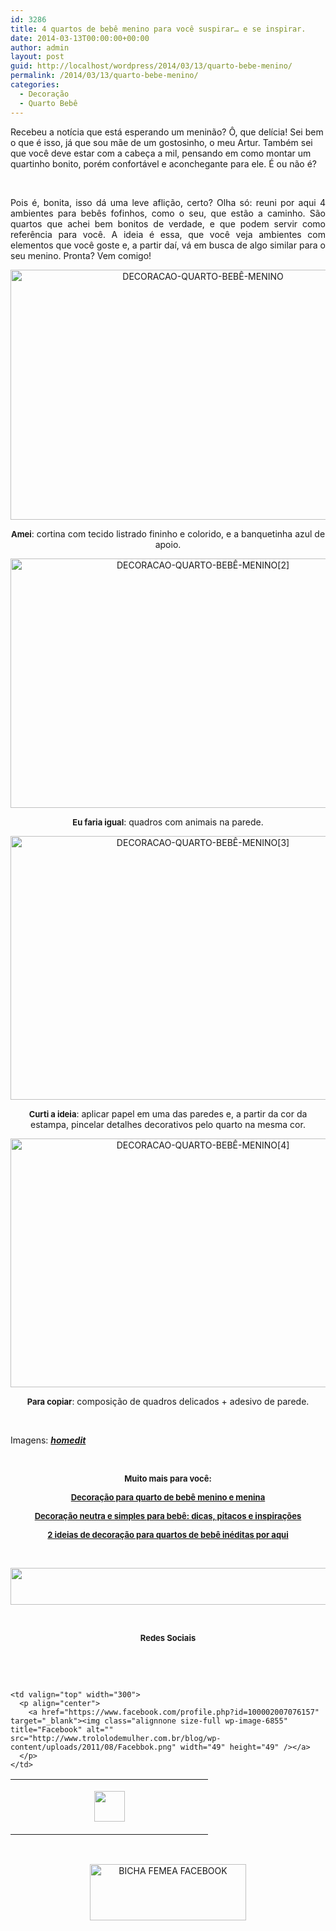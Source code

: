 ```yaml
---
id: 3286
title: 4 quartos de bebê menino para você suspirar… e se inspirar.
date: 2014-03-13T00:00:00+00:00
author: admin
layout: post
guid: http://localhost/wordpress/2014/03/13/quarto-bebe-menino/
permalink: /2014/03/13/quarto-bebe-menino/
categories:
  - Decoração
  - Quarto Bebê
---
```

Recebeu a notícia que está esperando um meninão? Ô, que delícia! Sei bem o que é isso, já que sou mãe de um gostosinho, o meu Artur. Também sei que você deve estar com a cabeça a mil, pensando em como montar um quartinho bonito, porém confortável e aconchegante para ele. É ou não é?

&nbsp;

<p align="justify">
  Pois é, bonita, isso dá uma leve aflição, certo? Olha só: reuni por aqui 4 ambientes para bebês fofinhos, como o seu, que estão a caminho. São quartos que achei bem bonitos de verdade, e que podem servir como referência para você. A ideia é essa, que você veja ambientes com elementos que você goste e, a partir daí, vá em busca de algo similar para o seu menino. Pronta? Vem comigo!
</p>

<!--more-->

<p align="center">
  <a href="http://www.trololodemulher.com.br/blog/wp-content/uploads/2014/03/DECORACAO-QUARTO-BEBÊ-MENINO.jpg"><img class="alignnone size-full wp-image-9971" alt="DECORACAO-QUARTO-BEBÊ-MENINO" src="http://www.trololodemulher.com.br/blog/wp-content/uploads/2014/03/DECORACAO-QUARTO-BEBÊ-MENINO.jpg" width="600" height="400" /></a>
</p>

<p align="center">
  <strong><span style="font-size: small;">Amei</span></strong>: cortina com tecido listrado fininho e colorido, e a banquetinha azul de apoio.
</p>

<p align="center">
  <a href="http://www.trololodemulher.com.br/blog/wp-content/uploads/2014/03/DECORACAO-QUARTO-BEBÊ-MENINO2.jpg"><img class="alignnone size-full wp-image-9972" alt="DECORACAO-QUARTO-BEBÊ-MENINO[2]" src="http://www.trololodemulher.com.br/blog/wp-content/uploads/2014/03/DECORACAO-QUARTO-BEBÊ-MENINO2.jpg" width="600" height="399" /></a>
</p>

<p align="center">
  <strong><span style="font-size: small;">Eu faria igual</span></strong>: quadros com animais na parede.
</p>

<p align="center">
  <a href="http://www.trololodemulher.com.br/blog/wp-content/uploads/2014/03/DECORACAO-QUARTO-BEBÊ-MENINO3.jpg"><img class="alignnone size-full wp-image-9973" alt="DECORACAO-QUARTO-BEBÊ-MENINO[3]" src="http://www.trololodemulher.com.br/blog/wp-content/uploads/2014/03/DECORACAO-QUARTO-BEBÊ-MENINO3.jpg" width="600" height="422" /></a>
</p>

<p align="center">
  <strong><span style="font-size: small;">Curti a ideia</span></strong>: aplicar papel em uma das paredes e, a partir da cor da estampa, pincelar detalhes decorativos pelo quarto na mesma cor.
</p>

<p align="center">
  <a href="http://www.trololodemulher.com.br/blog/wp-content/uploads/2014/03/DECORACAO-QUARTO-BEBÊ-MENINO4.jpg"><img class="alignnone size-full wp-image-9974" alt="DECORACAO-QUARTO-BEBÊ-MENINO[4]" src="http://www.trololodemulher.com.br/blog/wp-content/uploads/2014/03/DECORACAO-QUARTO-BEBÊ-MENINO4.jpg" width="600" height="398" /></a>
</p>

<p align="center">
  <strong><span style="font-size: small;">Para copiar</span></strong>: composição de quadros delicados + adesivo de parede.
</p>

&nbsp;

Imagens: **_<a href="http://www.homedit.com/" target="_blank">homedit</a>_**

&nbsp;

<p align="center">
  <strong><span style="font-size: small;">Muito mais para você:</span></strong>
</p>

<p align="center">
  <a href="http://www.decoracaodacasa.com/decoracao-quarto-bebe/" target="_blank"><strong><span style="font-size: small;">Decoração para quarto de bebê menino e menina</span></strong></a>
</p>

<p align="center">
  <a href="http://www.decoracaodacasa.com/decoracao-bebe/" target="_blank"><strong><span style="font-size: small;">Decoração neutra e simples para bebê: dicas, pitacos e inspirações</span></strong></a>
</p>

<p align="center">
  <a href="http://www.decoracaodacasa.com/decoracao-quartos-de-bebes/" target="_blank"><strong><span style="font-size: small;">2 ideias de decoração para quartos de bebê inéditas por aqui</span></strong></a>
</p>

&nbsp;

<p align="center">
  <a href="http://feedburner.google.com/fb/a/mailverify?uri=blogbichafemea&loc=pt_BR" target="_blank"><img class="alignnone size-full wp-image-8451" title="Assine o Bicha Fêmea grátis!" alt="" src="http://www.trololodemulher.com.br/blog/wp-content/uploads/2012/01/rodapé.png" width="600" height="59" /></a>
</p>

&nbsp;

<p align="center">
  <strong><span style="font-size: small;">Redes Sociais</span></strong>
</p>

&nbsp;

&nbsp;

<table width="600" border="0" cellspacing="0" cellpadding="2">
  <tr>
    <td valign="top" width="300">
      <p align="center">
        <a href="https://twitter.com/#%21/bichafemea" target="_blank"><img class="alignnone size-full wp-image-6857" title="Twitter" alt="" src="http://www.trololodemulher.com.br/blog/wp-content/uploads/2011/08/Twitter.png" width="49" height="49" /></a>
      </p>
    </td>
    
    <td valign="top" width="300">
      <p align="center">
        <a href="https://www.facebook.com/profile.php?id=100002007076157" target="_blank"><img class="alignnone size-full wp-image-6855" title="Facebook" alt="" src="http://www.trololodemulher.com.br/blog/wp-content/uploads/2011/08/Facebbok.png" width="49" height="49" /></a>
      </p>
    </td>
  </tr>
</table>

&nbsp;

<p style="text-align: center;">
  <a href="https://www.facebook.com/bichafemea" target="_blank"><img class="alignnone size-full wp-image-9849" alt="BICHA FEMEA FACEBOOK" src="http://www.trololodemulher.com.br/blog/wp-content/uploads/2014/01/BICHA-FEMEA-FACEBOOK1.png" width="250" height="90" /></a>
</p>